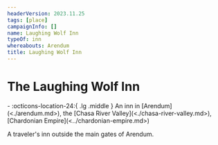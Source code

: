 ```yaml
---
headerVersion: 2023.11.25
tags: [place]
campaignInfo: []
name: Laughing Wolf Inn
typeOf: inn
whereabouts: Arendum
title: Laughing Wolf Inn
---
```

# The Laughing Wolf Inn
<div class="grid cards ext-narrow-margin ext-one-column" markdown>
-    :octicons-location-24:{ .lg .middle } An inn in [Arendum](<./arendum.md>), the [Chasa River Valley](<./chasa-river-valley.md>), [Chardonian Empire](<../chardonian-empire.md>)  
</div>


A traveler's inn outside the main gates of Arendum. 